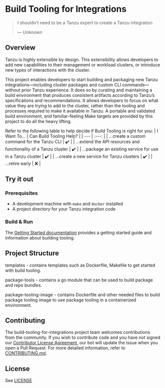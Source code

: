 # Build Tooling for Integrations
> I shouldn't need to be a Tanzu expert to create a Tanzu integration
>
> — *Unknown*

## Overview
Tanzu is highly extensible by design. This extensibility allows developers to add new capabilities to their management
or workload clusters, or introduce new types of interactions with the cluster.

This project enables developers to start building and packaging new Tanzu integrations&mdash;including cluster packages 
and custom CLI commands&mdash;without prior Tanzu experience. It does so by curating and maintaining a build environment
that produces consistent artifacts according to Tanzu’s specifications and recommendations. It allows developers to 
focus on what value they are trying to add to the cluster, rather than the tooling and processes required to make it 
available in Tanzu. A portable and validated build environment, and familiar-feeling Make targets are
provided by this project to do all the heavy lifting.

Refer to the following table to help decide if Build Tooling is right for you:
| I Want To...                                                      | Can Build Tooling Help?   |
| ---                                                               | :---:                     |
| ...create a custom command for the Tanzu CLI                      | :heavy_check_mark:        |
| ...extend the API resources and functionality of a Tanzu cluster  | :heavy_check_mark:        |
| ...package an existing service for use in a Tanzu cluster         | :heavy_check_mark:        |
| ...create a new service for Tanzu clusters                        | :heavy_check_mark:        |
| ...retire early                                                   | :x:                       |


## Try it out

### Prerequisites

* A development machine with `make` and `docker` installed
* A project directory for your Tanzu integration code

### Build & Run

The [Getting Started documentation](docs/build-tooling-getting-started.md) provides a getting started guide and 
information about building tooling.

## Project Structure

templates - contains templates such as Dockerfile, Makefile to get started with build tooling.

package-tools - contains a go module that can be used to build package and repo bundles.

package-tooling-image - contains Dockerfile and other needed files to build package tooling image to use package tooling
in a containerized environment.

## Contributing

The build-tooling-for-integrations project team welcomes contributions from the community. If you wish to contribute
code and you have not signed our [Contributor License Agreement](https://cla.vmware.com/cla/1/preview), our bot will
update the issue when you open a Pull Request. For more detailed information, refer to [CONTRIBUTING.md](CONTRIBUTING.md).

## License

See [LICENSE](LICENSE)
